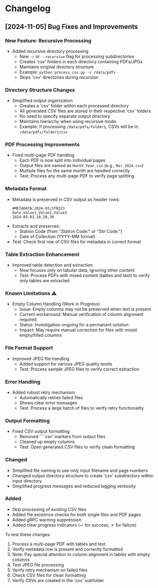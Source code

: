# Changelog

## [2024-11-05] Bug Fixes and Improvements

### New Feature: Recursive Processing
- Added recursive directory processing
  - New `-r` or `--recursive` flag for processing subdirectories
  - Creates 'csv' folders in each directory containing PDFs/JPGs
  - Maintains original directory structure
  - Example: `python process_csv.py -r /data/pdfs`
  - Skips 'csv' directories during recursion

### Directory Structure Changes
- Simplified output organization
  - Creates a 'csv' folder within each processed directory
  - All generated CSV files are stored in their respective 'csv' folders
  - No need to specify separate output directory
  - Maintains hierarchy when using recursive mode
  - Example: If processing `/data/pdfs/folder1`, CSVs will be in `/data/pdfs/folder1/csv`

### PDF Processing Improvements
- Fixed multi-page PDF handling
  - Each PDF is now split into individual pages
  - Output files are named as `Month_Year.csv` (e.g., `Mar_2024.csv`)
  - Multiple files for the same month are handled correctly
  - Test: Process any multi-page PDF to verify page splitting

### Metadata Format
- Metadata is preserved in CSV output as header rows:
  ```
  #METADATA:2024-03;STN123
  Date,Value1,Value2,Value3
  2024-03-01,10,20,30
  ```
- Extracts and preserves:
  - Station Code (from "Station Code:" or "Stn Code:")
  - Date of Collection (YYYY-MM format)
- Test: Check first row of CSV files for metadata in correct format

### Table Extraction Enhancement
- Improved table detection and extraction
  - Now focuses only on tabular data, ignoring other content
  - Test: Process PDFs with mixed content (tables and text) to verify only tables are extracted

### Known Limitations ⚠️
- Empty Column Handling (Work in Progress)
  - Issue: Empty columns may not be preserved when text is present
  - Current workaround: Manual verification of column alignment required
  - Status: Investigation ongoing for a permanent solution
  - Impact: May require manual correction for files with mixed empty/filled columns

### File Format Support
- Improved JPEG file handling
  - Added support for various JPEG quality levels
  - Test: Process sample JPEG files to verify correct extraction

### Error Handling
- Added robust retry mechanism
  - Automatically retries failed files
  - Shows clear error messages
  - Test: Process a large batch of files to verify retry functionality

### Output Formatting
- Fixed CSV output formatting
  - Removed '```csv' markers from output files
  - Cleaned up empty columns
  - Test: Open generated CSV files to verify clean formatting

### Changed
- Simplified file naming to use only input filename and page numbers
- Changed output directory structure to create 'csv' subdirectory within input directory
- Simplified progress messages and reduced logging verbosity

### Added
- Skip processing of existing CSV files
- Added file existence checks for both single files and PDF pages
- Added gRPC warning suppression
- Added clear progress indicators (✓ for success, ✗ for failure)

To test these changes:
1. Process a multi-page PDF with tables and text
2. Verify metadata row is present and correctly formatted
3. Note: Pay special attention to column alignment in tables with empty columns
4. Test JPEG file processing
5. Verify retry mechanism on failed files
6. Check CSV files for clean formatting
7. Verify CSVs are created in the 'csv' subfolder
